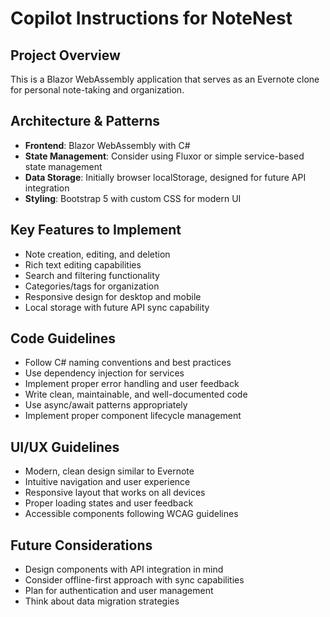 # Copilot Instructions for NoteNest

<!-- Use this file to provide workspace-specific custom instructions to Copilot. For more details, visit https://code.visualstudio.com/docs/copilot/copilot-customization#_use-a-githubcopilotinstructionsmd-file -->

## Project Overview
This is a Blazor WebAssembly application that serves as an Evernote clone for personal note-taking and organization.

## Architecture & Patterns
- **Frontend**: Blazor WebAssembly with C#
- **State Management**: Consider using Fluxor or simple service-based state management
- **Data Storage**: Initially browser localStorage, designed for future API integration
- **Styling**: Bootstrap 5 with custom CSS for modern UI

## Key Features to Implement
- Note creation, editing, and deletion
- Rich text editing capabilities
- Search and filtering functionality
- Categories/tags for organization
- Responsive design for desktop and mobile
- Local storage with future API sync capability

## Code Guidelines
- Follow C# naming conventions and best practices
- Use dependency injection for services
- Implement proper error handling and user feedback
- Write clean, maintainable, and well-documented code
- Use async/await patterns appropriately
- Implement proper component lifecycle management

## UI/UX Guidelines
- Modern, clean design similar to Evernote
- Intuitive navigation and user experience
- Responsive layout that works on all devices
- Proper loading states and user feedback
- Accessible components following WCAG guidelines

## Future Considerations
- Design components with API integration in mind
- Consider offline-first approach with sync capabilities
- Plan for authentication and user management
- Think about data migration strategies
